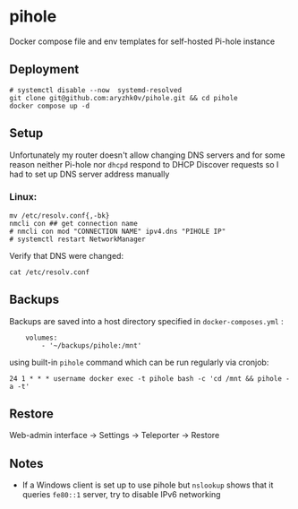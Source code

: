# pihole
Docker compose file and env templates for self-hosted Pi-hole instance
## Deployment
```
# systemctl disable --now  systemd-resolved
git clone git@github.com:aryzhk0v/pihole.git && cd pihole
docker compose up -d
```
## Setup

Unfortunately my router doesn't allow changing DNS servers and for some reason neither Pi-hole nor `dhcpd` respond to DHCP Discover requests so I had to set up DNS server address manually
### Linux:
```
mv /etc/resolv.conf{,-bk}
nmcli con ## get connection name
# nmcli con mod "CONNECTION NAME" ipv4.dns "PIHOLE IP"
# systemctl restart NetworkManager
```
Verify that DNS were changed:
```
cat /etc/resolv.conf
```
## Backups
Backups are saved into a host directory specified in `docker-composes.yml` :
```
    volumes:
        - '~/backups/pihole:/mnt'
```
using built-in `pihole` command which can be run regularly via cronjob:
```
24 1 * * * username docker exec -t pihole bash -c 'cd /mnt && pihole -a -t'
```
## Restore
Web-admin interface -> Settings -> Teleporter ->  Restore
## Notes
- If a Windows client is set up to use pihole but `nslookup` shows that it queries `fe80::1` server, try to disable IPv6 networking